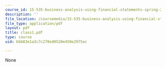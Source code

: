 ```yaml
---
course_id: 15-535-business-analysis-using-financial-statements-spring-2003
description: ''
file_location: /coursemedia/15-535-business-analysis-using-financial-statements-spring-2003/bbb83e1a3c7c278ed0520e450e2975ac_class1.pdf
file_type: application/pdf
layout: pdf
title: class1.pdf
type: course
uid: bbb83e1a3c7c278ed0520e450e2975ac

---
```

None